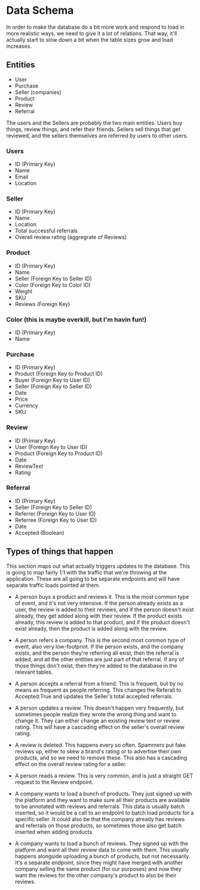 # Data Schema

In order to make the database do a bit more work and respond to load in more realistic ways, we need to give it a lot of relations. That way, it'll actually start to slow down a bit when the table sizes grow and load increases.

## Entities

-   User
-   Purchase
-   Seller (companies)
-   Product
-   Review
-   Referral

The users and the Sellers are probably the two main entities. Users buy things, review things, and refer their friends. Sellers sell things that get reviewed, and the sellers themselves are referred by users to other users.

### Users

-   ID (Primary Key)
-   Name
-   Email
-   Location

### Seller

-   ID (Primary Key)
-   Name
-   Location
-   Total successful referrals
-   Overall review rating (aggregrate of Reviews)

### Product

-   ID (Primary Key)
-   Name
-   Seller (Foreign Key to Seller ID)
-   Color (Foreign Key to Color ID)
-   Weight
-   SKU
-   Reviews (Foreign Key)

### Color (this is maybe overkill, but I'm havin fun!)

-   ID (Primary Key)
-   Name

### Purchase

-   ID (Primary Key)
-   Product (Foreign Key to Product ID)
-   Buyer (Foreign Key to User ID)
-   Seller (Foreign Key to Seller ID)
-   Date
-   Price
-   Currency
-   SKU

### Review

-   ID (Primary Key)
-   User (Foreign Key to User ID)
-   Product (Foreign Key to Product ID)
-   Date
-   ReviewText
-   Rating

### Referral

-   ID (Primary Key)
-   Seller (Foreign Key to Seller ID)
-   Referrer (Foreign Key to User ID)
-   Referree (Foreign Key to User ID)
-   Date
-   Accepted (Boolean)

## Types of things that happen

This section maps out what actually triggers updates to the database. This is going to map fairly 1:1 with the traffic that we're throwing at the application. These are all going to be separate endpoints and will have separate traffic loads pointed at them.

-   A person buys a product and reviews it. This is the most common type of event, and it's not very intensive. If the person already exists as a user, the review is added to their reviews, and if the person doesn't exist already, they get added along with their review. If the product exists already, this review is added to that product, and if the product doesn't exist already, then the product is added along with the review.

-   A person refers a company. This is the second most common type of event, also very low-footprint. If the person exists, and the company exists, and the person they're referring all exist, then the referral is added, and all the other entities are just part of that referral. If any of those things don't exist, then they're added to the database in the relevant tables.

-   A person accepts a referral from a friend. This is frequent, but by no means as frequent as people referring. This changes the Referall to Accepted:True and updates the Seller's total accepted referrals.

-   A person updates a review. This doesn't happen very frequently, but sometimes people realize they wrote the wrong thing and want to change it. They can either change an existing review text or review rating. This will have a cascading effect on the seller's overall review rating.

-   A review is deleted. This happens every so often. Spammers put fake reviews up, either to skew a brand's rating or to advertise their own products, and so we need to remove these. This also has a cascading effect on the overall review rating for a seller.

-   A person reads a review. This is very common, and is just a straight GET request to the Review endpoint.

-   A company wants to load a bunch of products. They just signed up with the platform and they want to make sure all their products are available to be annotated with reviews and referrals. This data is usually batch inserted, so it would be a call to an endpoint to batch load products for a specific seller. It could also be that the company already has reviews and referrals on those products, so sometimes those also get batch inserted when adding products.

-   A company wants to load a bunch of reviews. They signed up with the platform and want all their review data to come with them. This usually happens alongside uploading a bunch of products, but not necessarily. It's a separate endpoint, since they might have merged with another company selling the same product (for our purposes) and now they want the reviews for the other company's product to also be their reviews.
